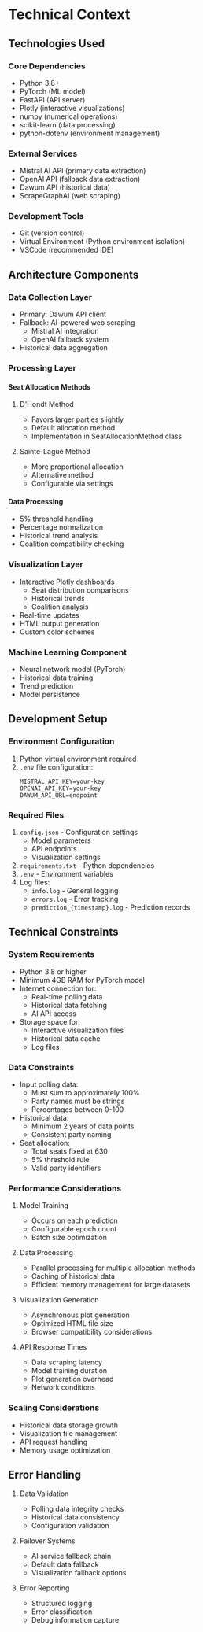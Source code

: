 # Technical Context

## Technologies Used

### Core Dependencies
- Python 3.8+
- PyTorch (ML model)
- FastAPI (API server)
- Plotly (interactive visualizations)
- numpy (numerical operations)
- scikit-learn (data processing)
- python-dotenv (environment management)

### External Services
- Mistral AI API (primary data extraction)
- OpenAI API (fallback data extraction)
- Dawum API (historical data)
- ScrapeGraphAI (web scraping)

### Development Tools
- Git (version control)
- Virtual Environment (Python environment isolation)
- VSCode (recommended IDE)

## Architecture Components

### Data Collection Layer
- Primary: Dawum API client
- Fallback: AI-powered web scraping
  - Mistral AI integration
  - OpenAI fallback system
- Historical data aggregation

### Processing Layer
#### Seat Allocation Methods
1. D'Hondt Method
   - Favors larger parties slightly
   - Default allocation method
   - Implementation in SeatAllocationMethod class

2. Sainte-Laguë Method
   - More proportional allocation
   - Alternative method
   - Configurable via settings

#### Data Processing
- 5% threshold handling
- Percentage normalization
- Historical trend analysis
- Coalition compatibility checking

### Visualization Layer
- Interactive Plotly dashboards
  - Seat distribution comparisons
  - Historical trends
  - Coalition analysis
- Real-time updates
- HTML output generation
- Custom color schemes

### Machine Learning Component
- Neural network model (PyTorch)
- Historical data training
- Trend prediction
- Model persistence

## Development Setup

### Environment Configuration
1. Python virtual environment required
2. `.env` file configuration:
   ```
   MISTRAL_API_KEY=your-key
   OPENAI_API_KEY=your-key
   DAWUM_API_URL=endpoint
   ```

### Required Files
1. `config.json` - Configuration settings
   - Model parameters
   - API endpoints
   - Visualization settings
2. `requirements.txt` - Python dependencies
3. `.env` - Environment variables
4. Log files:
   - `info.log` - General logging
   - `errors.log` - Error tracking
   - `prediction_{timestamp}.log` - Prediction records

## Technical Constraints

### System Requirements
- Python 3.8 or higher
- Minimum 4GB RAM for PyTorch model
- Internet connection for:
  - Real-time polling data
  - Historical data fetching
  - AI API access
- Storage space for:
  - Interactive visualization files
  - Historical data cache
  - Log files

### Data Constraints
- Input polling data:
  - Must sum to approximately 100%
  - Party names must be strings
  - Percentages between 0-100
- Historical data:
  - Minimum 2 years of data points
  - Consistent party naming
- Seat allocation:
  - Total seats fixed at 630
  - 5% threshold rule
  - Valid party identifiers

### Performance Considerations
1. Model Training
   - Occurs on each prediction
   - Configurable epoch count
   - Batch size optimization

2. Data Processing
   - Parallel processing for multiple allocation methods
   - Caching of historical data
   - Efficient memory management for large datasets

3. Visualization Generation
   - Asynchronous plot generation
   - Optimized HTML file size
   - Browser compatibility considerations

4. API Response Times
   - Data scraping latency
   - Model training duration
   - Plot generation overhead
   - Network conditions

### Scaling Considerations
- Historical data storage growth
- Visualization file management
- API request handling
- Memory usage optimization

## Error Handling
1. Data Validation
   - Polling data integrity checks
   - Historical data consistency
   - Configuration validation

2. Failover Systems
   - AI service fallback chain
   - Default data fallback
   - Visualization fallback options

3. Error Reporting
   - Structured logging
   - Error classification
   - Debug information capture
